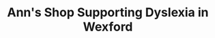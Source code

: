 ---
title: "Ann's Shop Supporting Dyslexia in Wexford"
url: /wexford/anns-shop-supporting-dyslexia-in-wexford/
shop: charity
---